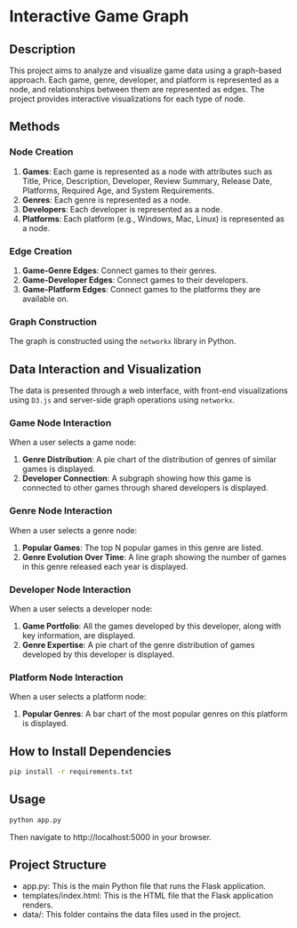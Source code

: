 # Interactive Game Graph

## Description

This project aims to analyze and visualize game data using a graph-based approach. Each game, genre, developer, and platform is represented as a node, and relationships between them are represented as edges. The project provides interactive visualizations for each type of node.

## Methods

### Node Creation

1. **Games**: Each game is represented as a node with attributes such as Title, Price, Description, Developer, Review Summary, Release Date, Platforms, Required Age, and System Requirements.
2. **Genres**: Each genre is represented as a node.
3. **Developers**: Each developer is represented as a node.
4. **Platforms**: Each platform (e.g., Windows, Mac, Linux) is represented as a node.

### Edge Creation

1. **Game-Genre Edges**: Connect games to their genres.
2. **Game-Developer Edges**: Connect games to their developers.
3. **Game-Platform Edges**: Connect games to the platforms they are available on.

### Graph Construction

The graph is constructed using the `networkx` library in Python.

## Data Interaction and Visualization

The data is presented through a web interface, with front-end visualizations using `D3.js` and server-side graph operations using `networkx`.

### Game Node Interaction

When a user selects a game node:

1. **Genre Distribution**: A pie chart of the distribution of genres of similar games is displayed.
2. **Developer Connection**: A subgraph showing how this game is connected to other games through shared developers is displayed.

### Genre Node Interaction

When a user selects a genre node:

1. **Popular Games**: The top N popular games in this genre are listed.
2. **Genre Evolution Over Time**: A line graph showing the number of games in this genre released each year is displayed.

### Developer Node Interaction

When a user selects a developer node:

1. **Game Portfolio**: All the games developed by this developer, along with key information, are displayed.
2. **Genre Expertise**: A pie chart of the genre distribution of games developed by this developer is displayed.

### Platform Node Interaction

When a user selects a platform node:

1. **Popular Genres**: A bar chart of the most popular genres on this platform is displayed.

## How to Install Dependencies

```bash
pip install -r requirements.txt
```

## Usage

```bash
python app.py
```

Then navigate to http://localhost:5000 in your browser.

## Project Structure

- app.py: This is the main Python file that runs the Flask application.
- templates/index.html: This is the HTML file that the Flask application renders.
- data/: This folder contains the data files used in the project.


